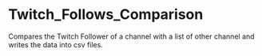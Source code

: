 # Twitch_Follows_Comparison
Compares the Twitch Follower of a channel with a list of other channel and writes the data into csv files.
